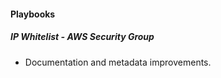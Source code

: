 
#### Playbooks

##### IP Whitelist - AWS Security Group

- Documentation and metadata improvements.
